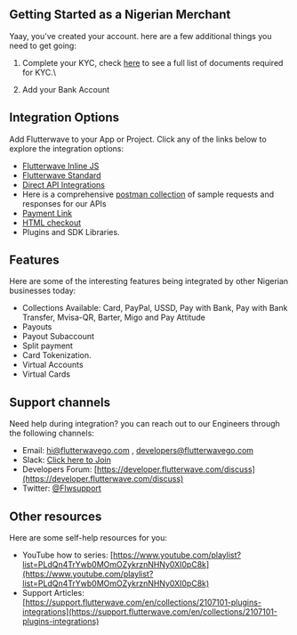 ## Getting Started as a Nigerian Merchant

Yaay, you've created your account. here are a few additional things you need to get going:

1. Complete your KYC, check [here](https://support.flutterwave.com/en/articles/3632710-what-are-the-requirements-for-using-flutterwave) to see a full list of documents required for KYC.\

2. Add your Bank Account

## Integration Options


Add Flutterwave to your App or Project. Click any of the links below to explore the integration options:

- [Flutterwave Inline JS](https://developer.flutterwave.com/docs/flutterwave-inline)
- [Flutterwave Standard](https://developer.flutterwave.com/docs/flutterwave-standard)
- [Direct API Integrations](https://developer.flutterwave.com/docs/api)
- Here is a comprehensive [postman collection](https://documenter.getpostman.com/view/4419557/SzS1ToKx?version=latest#23deb132-ad8d-44e9-b381-57dc4e61203f) of sample requests and responses for our APIs
- [Payment Link](https://developer.flutterwave.com/docs/payment-links-1)
- [HTML checkout](https://developer.flutterwave.com/docs/html)
- Plugins and SDK Libraries.


## Features

Here are some of the interesting features being integrated by other Nigerian businesses today:

- Collections Available: Card, PayPal, USSD, Pay with Bank, Pay with Bank Transfer, Mvisa-QR, Barter, Migo and Pay Attitude
- Payouts
- Payout Subaccount
- Split payment
- Card Tokenization.
- Virtual Accounts
- Virtual Cards


## Support channels

Need help during integration? you can reach out to our Engineers through the following channels:

- Email: [hi@flutterwavego.com](mailto:hi@flutterwavego.com) , [developers@flutterwavego.com]((mailto:developers@flutterwavego.com))
- Slack:  [Click here to Join](https://flutterwavedevelopers.slack.com/signup)
- Developers Forum:  [https://developer.flutterwave.com/discuss](https://developer.flutterwave.com/discuss)
- Twitter: [@Flwsupport](https://twitter.com/FlwSupport)




## Other resources
Here are some self-help resources for you:

- YouTube how to series: [https://www.youtube.com/playlist?list=PLdQn4TrYwb0MOmOZykrznNHNy0XI0pC8k](https://www.youtube.com/playlist?list=PLdQn4TrYwb0MOmOZykrznNHNy0XI0pC8k)
- Support Articles: [https://support.flutterwave.com/en/collections/2107101-plugins-integrations](https://support.flutterwave.com/en/collections/2107101-plugins-integrations)





